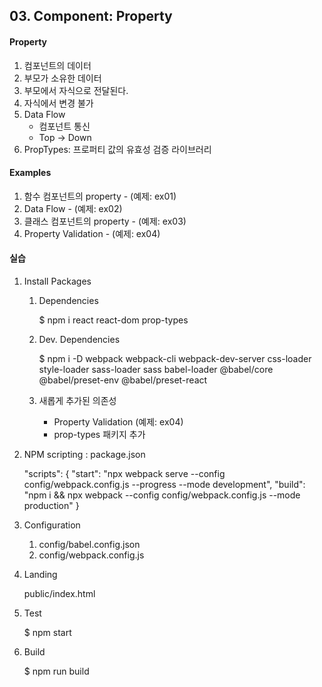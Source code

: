 ## 03. Component: Property

#### Property
1. 컴포넌트의 데이터
2. 부모가 소유한 데이터 
3. 부모에서 자식으로 전달된다.
4. 자식에서 변경 불가
5. Data Flow
    - 컴포넌트 통신
    - Top -> Down
6. PropTypes: 프로퍼티 값의 유효성 검증 라이브러리


#### Examples
1. 함수 컴포넌트의 property - (예제: ex01)
2. Data Flow - (예제: ex02)
3. 클래스 컴포넌트의 property - (예제: ex03)
4. Property Validation - (예제: ex04)
   

#### 실습
1. Install Packages
   
   1) Dependencies

        $ npm i react react-dom prop-types

   2) Dev. Dependencies
   
        $ npm i -D webpack webpack-cli webpack-dev-server css-loader style-loader sass-loader sass babel-loader @babel/core @babel/preset-env @babel/preset-react

   3) 새롭게 추가된 의존성
        - Property Validation (예제: ex04)
        - prop-types 패키지 추가


2. NPM scripting : package.json

    "scripts": {
        "start": "npx webpack serve --config config/webpack.config.js --progress --mode development",
        "build": "npm i && npx webpack --config config/webpack.config.js --mode production"
    } 


3. Configuration

    1) config/babel.config.json
    2) config/webpack.config.js


4. Landing

    public/index.html


5. Test

    $ npm start


6. Build

    $ npm run build
